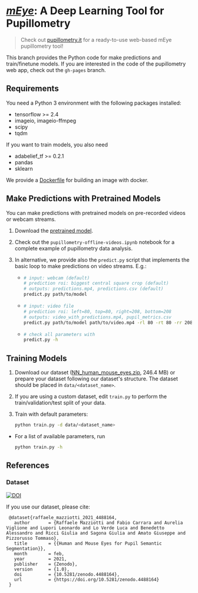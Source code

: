 # [*mEye*](https://www.pupillometry.it): A Deep Learning Tool for Pupillometry

> Check out [pupillometry.it](https://www.pupillometry.it) for a ready-to-use web-based mEye pupillometry tool!


This branch provides the Python code for make predictions and train/finetune models.
If you are interested in the code of the pupillometry web app, check out the `gh-pages` branch.

## Requirements
You need a Python 3 environment with the following packages installed:

  - tensorflow >= 2.4
  - imageio, imageio-ffmpeg
  - scipy  
  - tqdm

If you want to train models, you also need 

  - adabelief_tf >= 0.2.1
  - pandas
  - sklearn

We provide a [Dockerfile](./Dockerfile) for building an image with docker.

## Make Predictions with Pretrained Models

You can make predictions with pretrained models on pre-recorded videos or webcam streams. 

  1. Download the [pretrained model](https://github.com/fabiocarrara/meye/releases/download/v0.1/meye-segmentation_i128_s4_c1_f16_g1_a-relu.hdf5).
  2. Check out the `pupillometry-offline-videos.ipynb` notebook for a complete example of pupillometry data analysis.
  3. In alternative, we provide also the `predict.py` script that implements the basic loop to make predictions on video streams. E.g.:

       - ```bash
         # input: webcam (default)
         # prediction roi: biggest central square crop (default)
         # outputs: predictions.mp4, predictions.csv (default)
         predict.py path/to/model
         ```
     
       - ```bash
         # input: video file
         # prediction roi: left=80, top=80, right=208, bottom=208
         # outputs: video_with_predictions.mp4, pupil_metrics.csv
         predict.py path/to/model path/to/video.mp4 -rl 80 -rt 80 -rr 208 -rb 208 -ov video_with_predictions.mp4 -oc pupil_metrics.csv
         ```
       - ```bash
         # check all parameters with
         predict.py -h
         ```
    
## Training Models

  1. Download our dataset ([NN_human_mouse_eyes.zip](https://doi.org/10.5281/zenodo.4488164), 246.4 MB) or prepare your dataset following our dataset's structure.
     The dataset should be placed in `data/<dataset_name>`.
     
  2. If you are using a custom dataset, edit `train.py` to perform the train/validation/test split of your data.
     
  3. Train with default parameters:
     ```bash
     python train.py -d data/<dataset_name>
     ```
     
  - For a list of available parameters, run
    ```bash
    python train.py -h
    ```
    
## References

### Dataset
 [![DOI](https://zenodo.org/badge/DOI/10.5281/zenodo.4488164.svg)](https://doi.org/10.5281/zenodo.4488164)

If you use our dataset, please cite:

     @dataset{raffaele_mazziotti_2021_4488164,
       author       = {Raffaele Mazziotti and Fabio Carrara and Aurelia Viglione and Lupori Leonardo and Lo Verde Luca and Benedetto Alessandro and Ricci Giulia and Sagona Giulia and Amato Giuseppe and Pizzorusso Tommaso},
       title        = {{Human and Mouse Eyes for Pupil Semantic Segmentation}},
       month        = feb,
       year         = 2021,
       publisher    = {Zenodo},
       version      = {1.0},
       doi          = {10.5281/zenodo.4488164},
       url          = {https://doi.org/10.5281/zenodo.4488164}
     }

